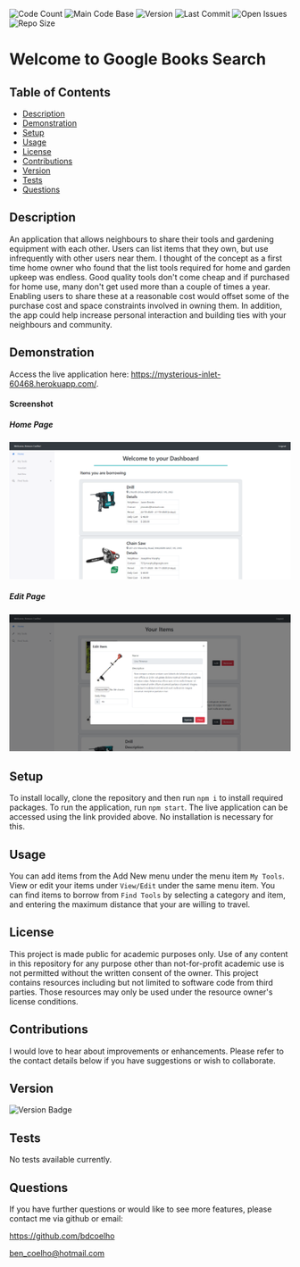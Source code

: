 ![Code Count](https://img.shields.io/github/languages/count/bdcoelho/Project3)
![Main Code Base](https://img.shields.io/github/languages/top/bdcoelho/Project3)
![Version](https://img.shields.io/badge/version-1.0-red)
![Last Commit](https://img.shields.io/github/last-commit/bdcoelho/Project3)
![Open Issues](https://img.shields.io/github/issues-raw/bdcoelho/Project3)
![Repo Size](https://img.shields.io/github/repo-size/bdcoelho/Project3)

# Welcome to Google Books Search

## Table of Contents

- [Description](#Description)
- [Demonstration](#Demonstration)
- [Setup](#Setup)
- [Usage](#Usage)
- [License](#License)
- [Contributions](#Contributions)
- [Version](#Version)
- [Tests](#Tests)
- [Questions](#Questions)

## Description

An application that allows neighbours to share their tools and gardening equipment with each other. Users can list items that they own, but use infrequently with other users near them. I thought of the concept as a first time home owner who found that the list tools required for home and garden upkeep was endless. Good quality tools don't come cheap and if purchased for home use, many don't get used more than a couple of times a year. Enabling users to share these at a reasonable cost would offset some of the purchase cost and space constraints involved in owning them. In addition, the app could help increase personal interaction and building ties with your neighbours and community.

## Demonstration

Access the live application here: https://mysterious-inlet-60468.herokuapp.com/.

#### Screenshot

##### Home Page

![Screenshot](./client/public/img/screenshot2.png "Screenshot2")

##### Edit Page

![Screenshot](./client/public/img/screenshot1.png "Screenshot1")

## Setup

To install locally, clone the repository and then run `npm i` to install required packages. To run the application, run `npm start`. The live application can be accessed using the link provided above. No installation is necessary for this.

## Usage

You can add items from the Add New menu under the menu item `My Tools`. View or edit your items under `View/Edit` under the same menu item. You can find items to borrow from `Find Tools` by selecting a category and item, and entering the maximum distance that your are willing to travel.

## License

This project is made public for academic purposes only. Use of any content in this repository for any purpose other than not-for-profit academic use is not permitted without the written consent of the owner. This project contains resources including but not limited to software code from third parties. Those resources may only be used under the resource owner's license conditions.

## Contributions

I would love to hear about improvements or enhancements. Please refer to the contact details below if you have suggestions or wish to collaborate.

## Version

![Version Badge](https://img.shields.io/badge/version-1.0-red)

## Tests

No tests available currently.

## Questions

If you have further questions or would like to see more features, please contact me via github or email:

https://github.com/bdcoelho

ben_coelho@hotmail.com
